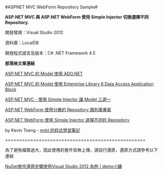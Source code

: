 #ASPNET MVC WebForm Repository Sample#

**ASP.NET MVC 與 ASP.NET WebForm 使用 Simple Injector 切換選擇不同 Repository.**


開發環境：Visual Studio 2012

資料庫：LocalDB

開發程式語言及版本：C# .NET Framework 4.5


**部落格文章連結**

[ASP.NET MVC 的 Model 使用 ADO.NET](http://kevintsengtw.blogspot.tw/2013/05/aspnet-mvc-model-adonet.html)

[ASP.NET MVC 的 Model 使用 Enterprise Library 6 Data Access Application Block](http://kevintsengtw.blogspot.tw/2013/05/aspnet-mvc-model-enterprise-library-6.html)

[ASP.NET MVC - 使用 Simple Injector 讓 Model 三選一](http://kevintsengtw.blogspot.tw/2013/05/aspnet-mvc-simple-injector-model.html)

[ASP.NET WebForm 使用分層的 Repository 類別庫專案](http://kevintsengtw.blogspot.tw/2013/05/aspnet-webform-repository.html)

[ASP.NET WebForm 使用 Simple Injector 選擇不同的 Repository](http://kevintsengtw.blogspot.tw/2013/05/aspnet-webform-simple-injector.html)

by Kevin Tseng - [mrkt 的程式學習筆記](http://kevintsengtw.blogspot.tw)

==================================================

為了避免檔案過大，因此使用的套件皆無上傳，請自行還原，還原方式請參考以下連結

 [NuGet套件還原步驟使用Visual Studio 2012 為例 | demo小鋪](http://demo.tc/Post/763)
